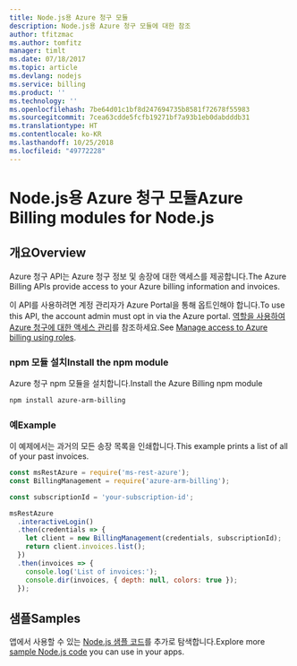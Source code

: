 ```yaml
---
title: Node.js용 Azure 청구 모듈
description: Node.js용 Azure 청구 모듈에 대한 참조
author: tfitzmac
ms.author: tomfitz
manager: timlt
ms.date: 07/18/2017
ms.topic: article
ms.devlang: nodejs
ms.service: billing
ms.product: ''
ms.technology: ''
ms.openlocfilehash: 7be64d01c1bf8d247694735b8581f72678f55983
ms.sourcegitcommit: 7cea63cdde5fcfb19271bf7a93b1eb0dabdddb31
ms.translationtype: HT
ms.contentlocale: ko-KR
ms.lasthandoff: 10/25/2018
ms.locfileid: "49772228"
---
```

# <a name="azure-billing-modules-for-nodejs"></a><span data-ttu-id="3fd71-103">Node.js용 Azure 청구 모듈</span><span class="sxs-lookup"><span data-stu-id="3fd71-103">Azure Billing modules for Node.js</span></span>

## <a name="overview"></a><span data-ttu-id="3fd71-104">개요</span><span class="sxs-lookup"><span data-stu-id="3fd71-104">Overview</span></span>
<span data-ttu-id="3fd71-105">Azure 청구 API는 Azure 청구 정보 및 송장에 대한 액세스를 제공합니다.</span><span class="sxs-lookup"><span data-stu-id="3fd71-105">The Azure Billing APIs provide access to your Azure billing information and invoices.</span></span>

<span data-ttu-id="3fd71-106">이 API를 사용하려면 계정 관리자가 Azure Portal을 통해 옵트인해야 합니다.</span><span class="sxs-lookup"><span data-stu-id="3fd71-106">To use this API, the account admin must opt in via the Azure portal.</span></span> <span data-ttu-id="3fd71-107">[역할을 사용하여 Azure 청구에 대한 액세스 관리](https://docs.microsoft.com/azure/billing/billing-manage-access)를 참조하세요.</span><span class="sxs-lookup"><span data-stu-id="3fd71-107">See [Manage access to Azure billing using roles](https://docs.microsoft.com/azure/billing/billing-manage-access).</span></span>

### <a name="install-the-npm-module"></a><span data-ttu-id="3fd71-108">npm 모듈 설치</span><span class="sxs-lookup"><span data-stu-id="3fd71-108">Install the npm module</span></span> 

<span data-ttu-id="3fd71-109">Azure 청구 npm 모듈을 설치합니다.</span><span class="sxs-lookup"><span data-stu-id="3fd71-109">Install the Azure Billing npm module</span></span> 

```bash
npm install azure-arm-billing
```
### <a name="example"></a><span data-ttu-id="3fd71-110">예</span><span class="sxs-lookup"><span data-stu-id="3fd71-110">Example</span></span> 
 
<span data-ttu-id="3fd71-111">이 예제에서는 과거의 모든 송장 목록을 인쇄합니다.</span><span class="sxs-lookup"><span data-stu-id="3fd71-111">This example prints a list of all of your past invoices.</span></span>
 
```javascript 
const msRestAzure = require('ms-rest-azure');
const BillingManagement = require('azure-arm-billing');

const subscriptionId = 'your-subscription-id';

msRestAzure
  .interactiveLogin()
  .then(credentials => {
    let client = new BillingManagement(credentials, subscriptionId);
    return client.invoices.list();
  })
  .then(invoices => {
    console.log('List of invoices:');
    console.dir(invoices, { depth: null, colors: true });
  });
``` 


## <a name="samples"></a><span data-ttu-id="3fd71-112">샘플</span><span class="sxs-lookup"><span data-stu-id="3fd71-112">Samples</span></span>

<span data-ttu-id="3fd71-113">앱에서 사용할 수 있는 [Node.js 샘플 코드](https://azure.microsoft.com/resources/samples/?platform=nodejs)를 추가로 탐색합니다.</span><span class="sxs-lookup"><span data-stu-id="3fd71-113">Explore more [sample Node.js code](https://azure.microsoft.com/resources/samples/?platform=nodejs) you can use in your apps.</span></span>
